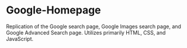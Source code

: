 # Google-Homepage

Replication of the Google search page, Google Images search page, and Google Advanced Search page. Utilizes primarily HTML, CSS, and JavaScript.
